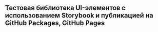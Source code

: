 ## Тестовая библиотека UI-элементов с использованием Storybook и публикацией на GitHub Packages, GitHub Pages
